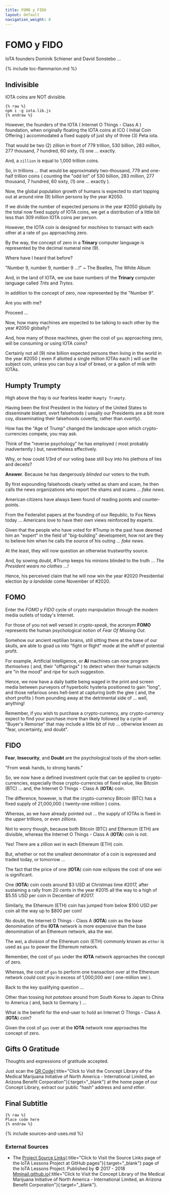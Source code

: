```yaml
---
title: FOMO y FIDO
layout: default
navigation_weight: 8
---
```

# FOMO y FIDO

IoTA founders Dominik Schiener and David Sonstebo ...

{% include toc-flammarion.md %}

## Indivisible

IOTA coins are NOT divisible.

```liquid
{% raw %}
npm i -g iota.lib.js
{% endraw %}
```

However, the founders of the IOTA ( Internet O Things - Class A ) foundation, when originally floating the IOTA coins at ICO ( Initial Coin Offering ) accommodated a fixed supply of just shy of three (3) Peta iota.

That would be two (2) zillion in front of 779 trillion, 530 billion, 283 million, 277 thousand, 7 hundred, 60 sixty, (1) one ... exactly.

And, a `zillion` is equal to 1,000 trillion coins.

So, in trillions ... that would be approximately two-thousand, 779 and one-half trillion coins ( counting the "odd lot" of 530 billion, 283 million, 277 thousand, 7 hundred, 60 sixty, (1) one ... exactly ).

Now, the global population growth of humans is expected to start topping out at around nine (9) billion persons by the year #2050.

If we divide the number of expected persons in the year #2050 globally by the total now fixed supply of IOTA coins, we get a distribution of a little bit less than 309 million IOTA coins per person.

However, the IOTA coin is designed for *machines* to transact with each other at a rate of `gas` approaching zero.

By the way, the concept of zero in a **Trinary** computer language is represented by the decimal numeral nine (9).

Where have I heard that before?

"Number 9, number 9, number 9 ...!" ~ The Beatles, The White Album

And, in the land of IOTA, we use base numbers of the **Trinary** computer language called *Trits* and *Trytes*.

In addition to the concept of zero, now represented by the "Number 9".

Are you with me?

Proceed ...

Now, how many machines are expected to be talking to each other by the year #2050 globally?

And, how many of those machines, given the cost of `gas` approaching zero, will be consuming or using IOTA coins?

Certainly not all (9) nine billion expected persons then living in the world in the year #2050 ( even if allotted a single million IOTAs each ) will use the subject coin, unless you can buy a loaf of bread, or a gallon of milk with IOTAs.

## Humpty Trumpty

High above the fray is our fearless leader `Humpty Trumpty`.

Having been the first President in the history of the United States to disseminate blatant, overt falsehoods ( usually our Presidents are a bit more coy, disseminating their falsehoods covertly, rather than *overtly*).

How has the "Age of Trump" changed the landscape upon which crypto-currencies compete, you may ask.

Think of the "reverse psychology" he has employed ( most probably inadvertently ) but, nevertheless effectively.

Why, or how could 1/3rd of our voting base still buy into his plethora of lies and deceits?

**Answer**. Because he has dangerously *blinded* our voters to the truth.

By first expounding falsehoods clearly vetted as sham and scam, he then calls the news organizations who report the shams and scams ... *fake news*.

American citizens have always been found of reading points and counter-points.

From the Federalist papers at the founding of our Republic, to Fox News today ... Americans love to have their own views reinforced by experts.

Given that the people who have voted for #Trump in the past have deemed him an "expert" in the field of "big-building" development, how not are they to believe him when he calls the source of his outing ... *fake news*.

At the least, they will now question an otherwise trustworthy source.

And, by sowing doubt, #Trump keeps his minions blinded to the truth ... *The President wears no clothes ...!*

Hence, his perceived claim that he will now win the year #2020 Presidential election *by a landslide* come November of #2020.

## FOMO

Enter the *FOMO y FIDO* cycle of crypto manipulation through the modern media outlets of today's Internet.

For those of you not well versed in *crypto-speak*, the acronym **FOMO** represents the human psychological notion of *Fear Of Missing Out*.

Somehow our ancient reptilian brains, still sitting there at the base of our skulls, are able to goad us into "fight or flight" mode at the whiff of potential profit.

For example, Artificial Intelligence, or **AI** machines can now program *themselves* ( and, their "offsprings" ) to detect when their human subjects are "in the mood" and ripe for such suggestion.

Hence, we now have a daily battle being waged in the print and screen media between purveyors of hyperbolic hysteria positioned to gain "long", and those nefarious ones hell-bent at capturing both the glee ( and, the short profits ) from pounding away at the detrimental side of ... well, anything!

Remember, if you wish to purchase a crypto-currency, any crypto-currency expect to find your purchase more than likely followed by a cycle of "Buyer's Remorse" that may include a little bit of `FUD` ... otherwise known as "fear, uncertainty, and doubt".

## FIDO

**Fear**, **Insecurity**, and **Doubt** are the psychological tools of the short-seller.

"From weak hands, to strong hands."

So, we now have a defined investment cycle that can be applied to crypto-currencies, especially those crypto-currencies of fixed value, like Bitcoin (BTC) ... and, the Internet O Things - Class A (**IOTA**) coin.

The difference, however, is that the crypto-currency Bitcoin (BTC) has a fixed supply of 21,000,000 ( twenty-one million ) coins.

Whereas, as we have already pointed out ... the supply of IOTAs is fixed in the *upper* trillions, or even *zillions*.

Not to worry though, because both Bitcoin (BTC) and Ethereum (ETH) are divisible, whereas the Internet O Things - Class A (**IOTA**) coin is not.

Yes! There are a zillion *wei* in each Ethereum (ETH) coin.

But, whether or not the smallest denominator of a coin is expressed and traded today, or tomorrow ...

The fact that the price of one (**IOTA**) coin now eclipses the cost of one *wei* is significant.

One (**IOTA**) coin costs around $3 USD at Christmas time #2017, after sustaining a rally from 20 cents in the year #2015 all the way to a high of $5.55 USD per coin in December of #2017.

Similarly, the Ethereum (ETH) coin has jumped from below $100 USD per coin all the way up to $800 per coin!

No doubt, the Internet O Things - Class A (**IOTA**) coin as the base denomination of the **IOTA** network is more expensive than the base denomination of an Ethereum network, aka the *wei*.

The *wei*, a division of the Ethereum coin (ETH) commonly known as `ether` is used as `gas` to power the Ethereum network.

Remember, the cost of `gas` under the **IOTA** network approaches the concept of zero.

Whereas, the cost of `gas` to perform one transaction over at the Ethereum network could cost you in excess of 1,000,000 *wei* ( one-million wei ).

Back to the key qualifying question ...

Other than tossing *hot potatoes* around from South Korea to Japan to China to America ( and, back to Germany ) ...

What is the benefit for the end-user to hold an Internet O Things - Class A (**IOTA**) coin?

Given the cost of `gas` over at the **IOTA** network now approaches the concept of zero.

## Gifts O Gratitude

Thoughts and expressions of gratitude accepted.

Just scan the [QR Code](http://mminail.github.io){:title="Click to Visit the Concept Library of the Medical Marijuana Initiative of North America - International Limited, an Arizona Benefit Corporation"}{:target="_blank"} at the home page of our Concept Library, extract our public "hash" address and *send ether*.

## Final Subtitle

```liquid
{% raw %}
Place code here
{% endraw %}
```

{% include sources-and-uses.md %}

### External Sources

- The [Project Source Links](https://mminail.github.io/IoTA/Source-Iota-Links.htm){:title="Click to Visit the Source Links page of the IoTA Lessons Project at GitHub pages"}{:target="_blank"} page of the IoTA Lessons Project. Published by © 2017 - 2018 [Mminail.github.io](https://mminail.github.io/){:title="Click to Visit the Concept Library of the Medical Marijuana Initiative of North America - International Limited, an Arizona Benefit Corporation"}{:target="_blank"}.
